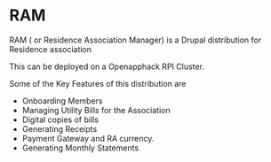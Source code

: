 # RAM

RAM ( or Residence Association Manager) is a Drupal distribution for Residence association  

This can be deployed on a Openapphack RPI Cluster.

Some of the Key Features of this distribution are  
- Onboarding Members  
- Managing Utility Bills for the Association  
- Digital copies of bills  
- Generating Receipts  
- Payment Gateway and RA currency.  
- Generating Monthly Statements
